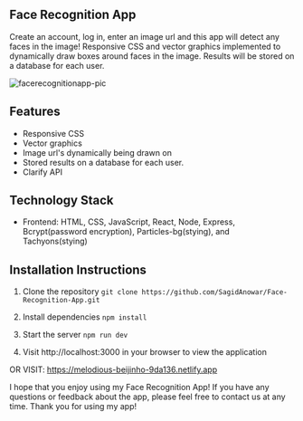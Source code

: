 ## Face Recognition App

Create an account, log in, enter an image url and this app will detect any faces in the image!
Responsive CSS and vector graphics implemented to dynamically draw boxes around faces in the image.
Results will be stored on a database for each user.

![facerecognitionapp-pic](https://github.com/SagidAnowar/Face-Recognition-App/assets/121697604/94f35f4a-797a-478a-9e86-c26bba25c8d2)

## Features  
- Responsive CSS  
- Vector graphics
- Image url's dynamically being drawn on
- Stored results on a database for each user.
- Clarify API 

 ## Technology Stack 

 - Frontend: HTML, CSS, JavaScript, React, Node, Express, Bcrypt(password encryption), Particles-bg(stying), and Tachyons(stying)
   

## Installation Instructions

 1. Clone the repository `git clone https://github.com/SagidAnowar/Face-Recognition-App.git`  

 2. Install dependencies `npm install`  

 3. Start the server `npm run dev`  

 4. Visit http://localhost:3000 in your browser to view the application

OR VISIT: https://melodious-beijinho-9da136.netlify.app


I hope that you enjoy using my Face Recognition App! If you have any questions or feedback about the app, please feel free to contact us at any time. Thank you for using my app!


